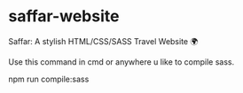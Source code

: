 # saffar-website
 Saffar: A stylish HTML/CSS/SASS Travel Website 🌍

Use this command in cmd or anywhere u like to compile sass.

npm run compile:sass
